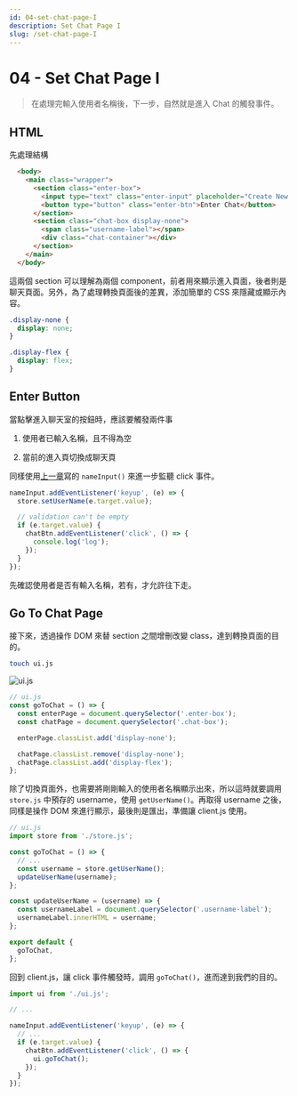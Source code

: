 ```yaml
---
id: 04-set-chat-page-I
description: Set Chat Page I
slug: /set-chat-page-I
---
```


# 04 - Set Chat Page I

> 在處理完輸入使用者名稱後，下一步，自然就是進入 Chat 的觸發事件。

## HTML

先處理結構

```html
  <body>
    <main class="wrapper">
      <section class="enter-box">
        <input type="text" class="enter-input" placeholder="Create New Name" />
        <button type="button" class="enter-btn">Enter Chat</button>
      </section>
      <section class="chat-box display-none">
        <span class="username-label"></span>
        <div class="chat-container"></div>
      </section>
    </main>
  </body>
```

這兩個 section 可以理解為兩個 component，前者用來顯示進入頁面，後者則是聊天頁面。另外，為了處理轉換頁面後的差異，添加簡單的 CSS 來隱藏或顯示內容。

```css
.display-none {
  display: none;
}

.display-flex {
  display: flex;
}
```

## Enter Button

當點擊進入聊天室的按鈕時，應該要觸發兩件事

1. 使用者已輸入名稱，且不得為空

2. 當前的進入頁切換成聊天頁

同樣使用[上一章](https://pitt-docusaurus.netlify.app/docs/set-username#set-name)寫的 `nameInput()` 來進一步監聽 click 事件。

```javascript
nameInput.addEventListener('keyup', (e) => {
  store.setUserName(e.target.value);

  // validation can't be empty
  if (e.target.value) {
    chatBtn.addEventListener('click', () => {
      console.log('log');
    });
  }
});
```

先確認使用者是否有輸入名稱，若有，才允許往下走。

## Go To Chat Page

接下來，透過操作 DOM 來替 section 之間增刪改變 class，達到轉換頁面的目的。

```bash
touch ui.js
```

![ui.js](https://i.imgur.com/1FFbpjy.png)

```javascript
// ui.js
const goToChat = () => {
  const enterPage = document.querySelector('.enter-box');
  const chatPage = document.querySelector('.chat-box');

  enterPage.classList.add('display-none');

  chatPage.classList.remove('display-none');
  chatPage.classList.add('display-flex');
};
```

除了切換頁面外，也需要將剛剛輸入的使用者名稱顯示出來，所以這時就要調用 `store.js` 中預存的 username，使用 `getUserName()`。再取得 username 之後，同樣是操作 DOM 來進行顯示，最後則是匯出，準備讓 client.js 使用。

```javascript
// ui.js
import store from './store.js';

const goToChat = () => {
  // ...
  const username = store.getUserName();
  updateUserName(username);
};

const updateUserName = (username) => {
  const usernameLabel = document.querySelector('.username-label');
  usernameLabel.innerHTML = username;
};

export default {
  goToChat,
};
```

回到 client.js，讓 click 事件觸發時，調用 `goToChat()`，進而達到我們的目的。

```javascript
import ui from './ui.js';

// ...

nameInput.addEventListener('keyup', (e) => {
  // ...
  if (e.target.value) {
    chatBtn.addEventListener('click', () => {
      ui.goToChat();
    });
  }
});
```
